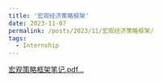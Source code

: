 ```yaml
---
title: '宏观经济策略框架'
date: 2023-11-07
permalink: /posts/2023/11/宏观经济策略框架/
tags:
  - Internship
---
```

[宏观策略框架笔记.pdf…](../assets/宏观策略框架.pdf)
